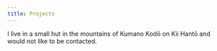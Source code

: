 ```yaml
---
title: Projects
---
```


I live in a small hut in the mountains of Kumano Kodō on Kii Hantō and would not
like to be contacted.
